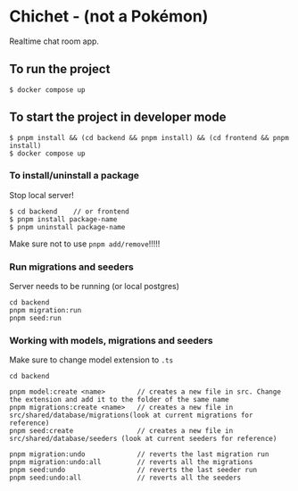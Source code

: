 # Chichet - (not a Pokémon)

Realtime chat room app.

## To run the project

```
$ docker compose up
```

## To start the project in developer mode

```
$ pnpm install && (cd backend && pnpm install) && (cd frontend && pnpm install)
$ docker compose up
```

### To install/uninstall a package

Stop local server!

```
$ cd backend    // or frontend
$ pnpm install package-name
$ pnpm uninstall package-name
```

Make sure not to use `pnpm add/remove`!!!!!

### Run migrations and seeders

Server needs to be running (or local postgres)

```
cd backend
pnpm migration:run
pnpm seed:run
```

### Working with models, migrations and seeders

Make sure to change model extension to `.ts`

```
cd backend

pnpm model:create <name>        // creates a new file in src. Change the extension and add it to the folder of the same name
pnpm migrations:create <name>   // creates a new file in src/shared/database/migrations(look at current migrations for reference)
pnpm seed:create                // creates a new file in src/shared/database/seeders (look at current seeders for reference)

pnpm migration:undo             // reverts the last migration run
pnpm migration:undo:all         // reverts all the migrations
pnpm seed:undo                  // reverts the last seeder run
pnpm seed:undo:all              // reverts all the seeders
```
